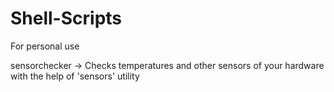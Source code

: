# Shell-Scripts
For personal use  

sensorchecker -> Checks temperatures and other sensors of your hardware with the help of 'sensors' utility
